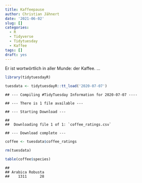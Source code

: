 ```yaml
---
title: Kaffeepause
author: Christian Jähnert
date: '2021-06-02'
slug: []
categories:
  - R
  - Tidyverse
  - Tidytuesday
  - Kaffee
tags: []
draft: yes
---
```


Er ist wortwörtlich in aller Munde: der Kaffee.
...




```r
library(tidytuesdayR)

tuesdata <- tidytuesdayR::tt_load('2020-07-07')
```

```
## --- Compiling #TidyTuesday Information for 2020-07-07 ----
```

```
## --- There is 1 file available ---
```

```
## --- Starting Download ---
```

```
## 
## 	Downloading file 1 of 1: `coffee_ratings.csv`
```

```
## --- Download complete ---
```

```r
coffee <- tuesdata$coffee_ratings

rm(tuesdata)
```



```r
table(coffee$species) 
```

```
## 
## Arabica Robusta 
##    1311      28
```

